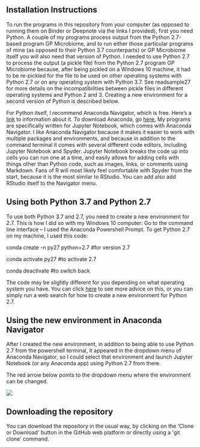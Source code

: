 ## Installation Instructions
To run the programs in this repository from your computer (as opposed to running them on Binder or Deepnote via the links I provided), first you need Python. A couple of my programs process output from the Python 2.7-based program GP Microbiome, and to run either those particular programs of mine (as opposed to their Python 3.7 counterparts) or GP Microbiome itself you will also need that version of Python. I needed to use Python 2.7 to process the output (a pickle file) from the Python 2.7 program GP Microbiome because, after being pickled on a Windows 10 machine, it had to be re-pickled for the file to be used on other operating systems with Python 2.7 or on any operating system with Python 3.7. See readsample27 for more details on the incompatibilities between pickle files in different operating systems and Python 2 and 3. Creating a new environment for a second version of Python is described below.

For Python itself, I recommend Anaconda Navigator, which is free. Here’s a [link](https://docs.anaconda.com/anaconda/navigator) to information about it. To download Anaconda, go [here.](https://www.anaconda.com/distribution) My programs are specifically written for Jupyter Notebook, which comes with Anaconda Navigator. I like Anaconda Navigator because it makes it easier to work with multiple packages and environments, and because in addition to the command terminal it comes with several different code editors, including Jupyter Notebook and Spyder. Jupyter Notebook breaks the code up into cells you can run one at a time, and easily allows for adding cells with things other than Python code, such as images, links, or comments using Markdown. Fans of R will most likely feel comfortable with Spyder from the start, because it is the most similar to RStudio. You can add also add RStudio itself to the Navigator menu. 

## Using both Python 3.7 and Python 2.7
To use both Python 3.7 and 2.7, you need to create a new environment for 2.7.
This is how I did so with my Windows 10 computer: 
Go to the command line interface – I used the Anaconda Powershell Prompt. 
To get Python 2.7 on my machine, I used this code:

conda create -n py27 python=2.7  #for version 2.7

conda activate py27 #to activate 2.7

conda deactivate #to switch back

The code may be slightly different for you depending on what operating system you have. You can click [here](https://stackoverflow.com/search?q=conda+activate+py27) to see more advice on this, or you can simply run a web search for how to create a new environment for Python 2.7. 

## Using the new environment in Anaconda Navigator
After I created the new environment, in addition to being able to use Python 2.7 from the powershell terminal, it appeared in the dropdown menu of Anaconda Navigator, so I could select that environment and launch Jupyter Notebook (or any Anaconda app) using Python 2.7 from there.   

The red arrow below points to the dropdown menu where the environment can be changed.

<img src='https://imgur.com/shU91ax.png' style:height='300ppx'>

## Downloading the repository
You can download the repository in the usual way, by clicking on the 'Clone or Download' button in the GitHub web platform or directly using a 'git clone' command.

